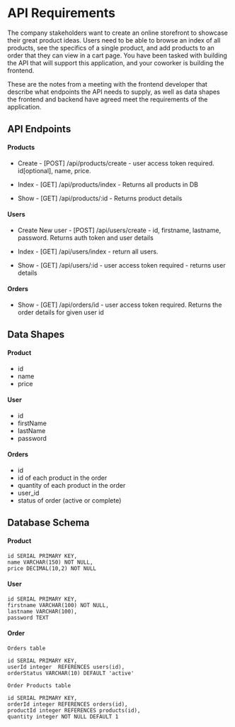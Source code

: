 # API Requirements

The company stakeholders want to create an online storefront to showcase their great product ideas. Users need to be able to browse an index of all products, see the specifics of a single product, and add products to an order that they can view in a cart page. You have been tasked with building the API that will support this application, and your coworker is building the frontend.

These are the notes from a meeting with the frontend developer that describe what endpoints the API needs to supply, as well as data shapes the frontend and backend have agreed meet the requirements of the application.

## API Endpoints

#### Products

- Create - [POST] /api/products/create - user access token required. id[optional], name, price.

- Index - [GET] /api/products/index - Returns all products in DB

- Show - [GET] /api/products/:id - Returns product details

#### Users

- Create New user - [POST] /api/users/create - id, firstname, lastname, password.
  Returns auth token and user details

- Index - [GET] /api/users/index - return all users.

- Show - [GET] /api/users/:id - user access token required - returns user details

#### Orders

- Show - [GET] /api/orders/id - user access token required. Returns the order details for given user id

## Data Shapes

#### Product

- id
- name
- price

#### User

- id
- firstName
- lastName
- password

#### Orders

- id
- id of each product in the order
- quantity of each product in the order
- user_id
- status of order (active or complete)

## Database Schema

#### Product

    id SERIAL PRIMARY KEY,
    name VARCHAR(150) NOT NULL,
    price DECIMAL(10,2) NOT NULL

#### User

    id SERIAL PRIMARY KEY,
    firstname VARCHAR(100) NOT NULL,
    lastname VARCHAR(100),
    password TEXT

#### Order

    Orders table

    id SERIAL PRIMARY KEY,
    userId integer  REFERENCES users(id),
    orderStatus VARCHAR(10) DEFAULT 'active'

    Order Products table

    id SERIAL PRIMARY KEY,
    orderId integer REFERENCES orders(id),
    productId integer REFERENCES products(id),
    quantity integer NOT NULL DEFAULT 1
